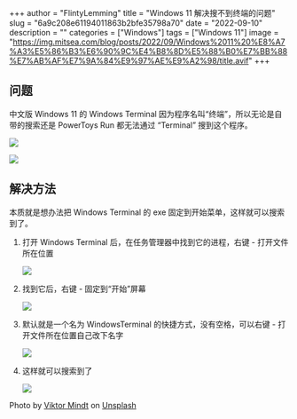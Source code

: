 +++
author = "FlintyLemming"
title = "Windows 11 解决搜不到终端的问题"
slug = "6a9c208e61194011863b2bfe35798a70"
date = "2022-09-10"
description = ""
categories = ["Windows"]
tags = ["Windows 11"]
image = "https://img.mitsea.com/blog/posts/2022/09/Windows%2011%20%E8%A7%A3%E5%86%B3%E6%90%9C%E4%B8%8D%E5%88%B0%E7%BB%88%E7%AB%AF%E7%9A%84%E9%97%AE%E9%A2%98/title.avif"
+++

## 问题

中文版 Windows 11 的 Windows Terminal 因为程序名叫“终端”，所以无论是自带的搜索还是 PowerToys Run 都无法通过 “Terminal” 搜到这个程序。

![](https://img.mitsea.com/blog/posts/2022/09/Windows%2011%20%E8%A7%A3%E5%86%B3%E6%90%9C%E4%B8%8D%E5%88%B0%E7%BB%88%E7%AB%AF%E7%9A%84%E9%97%AE%E9%A2%98/1.avif)

![](https://img.mitsea.com/blog/posts/2022/09/Windows%2011%20%E8%A7%A3%E5%86%B3%E6%90%9C%E4%B8%8D%E5%88%B0%E7%BB%88%E7%AB%AF%E7%9A%84%E9%97%AE%E9%A2%98/2.avif)

## 解决方法

本质就是想办法把 Windows Terminal 的 exe 固定到开始菜单，这样就可以搜索到了。

1. 打开 Windows Terminal 后，在任务管理器中找到它的进程，右键 - 打开文件所在位置
    
    ![](https://img.mitsea.com/blog/posts/2022/09/Windows%2011%20%E8%A7%A3%E5%86%B3%E6%90%9C%E4%B8%8D%E5%88%B0%E7%BB%88%E7%AB%AF%E7%9A%84%E9%97%AE%E9%A2%98/3.avif)
    
2. 找到它后，右键 - 固定到“开始”屏幕
    
    ![](https://img.mitsea.com/blog/posts/2022/09/Windows%2011%20%E8%A7%A3%E5%86%B3%E6%90%9C%E4%B8%8D%E5%88%B0%E7%BB%88%E7%AB%AF%E7%9A%84%E9%97%AE%E9%A2%98/4.avif)
    
3. 默认就是一个名为 WindowsTerminal 的快捷方式，没有空格，可以右键 - 打开文件所在位置自己改下名字
    
    ![](https://img.mitsea.com/blog/posts/2022/09/Windows%2011%20%E8%A7%A3%E5%86%B3%E6%90%9C%E4%B8%8D%E5%88%B0%E7%BB%88%E7%AB%AF%E7%9A%84%E9%97%AE%E9%A2%98/5.avif)
    
4. 这样就可以搜索到了
    
    ![](https://img.mitsea.com/blog/posts/2022/09/Windows%2011%20%E8%A7%A3%E5%86%B3%E6%90%9C%E4%B8%8D%E5%88%B0%E7%BB%88%E7%AB%AF%E7%9A%84%E9%97%AE%E9%A2%98/6.avif)
    
Photo by [Viktor Mindt](https://unsplash.com/@vikomio77?utm_source=unsplash&utm_medium=referral&utm_content=creditCopyText) on [Unsplash](https://unsplash.com/?utm_source=unsplash&utm_medium=referral&utm_content=creditCopyText)
  